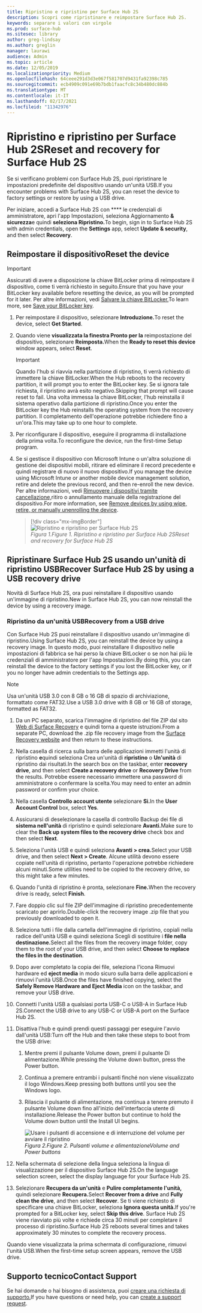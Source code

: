 ```yaml
---
title: Ripristino e ripristino per Surface Hub 2S
description: Scopri come ripristinare e reimpostare Surface Hub 2S.
keywords: separare i valori con virgole
ms.prod: surface-hub
ms.sitesec: library
author: greg-lindsay
ms.author: greglin
manager: laurawi
audience: Admin
ms.topic: article
ms.date: 12/05/2019
ms.localizationpriority: Medium
ms.openlocfilehash: 64ceee291d3d3e067f581707d9431fa92398c785
ms.sourcegitcommit: ecb4909c091e69b7bdb1faacfc8c34b480dc884b
ms.translationtype: MT
ms.contentlocale: it-IT
ms.lasthandoff: 02/17/2021
ms.locfileid: "11342976"
---
```

# <span data-ttu-id="f9747-104">Ripristino e ripristino per Surface Hub 2S</span><span class="sxs-lookup"><span data-stu-id="f9747-104">Reset and recovery for Surface Hub 2S</span></span>

<span data-ttu-id="f9747-105">Se si verificano problemi con Surface Hub 2S, puoi ripristinare le impostazioni predefinite del dispositivo usando un'unità USB.</span><span class="sxs-lookup"><span data-stu-id="f9747-105">If you encounter problems with Surface Hub 2S, you can reset the device to factory settings or restore by using a USB drive.</span></span>

<span data-ttu-id="f9747-106">Per iniziare, accedi a Surface Hub 2S con \*\*\*\* le credenziali di amministratore, apri l'app Impostazioni, seleziona Aggiornamento **& sicurezza**e quindi **seleziona Ripristino.**</span><span class="sxs-lookup"><span data-stu-id="f9747-106">To begin, sign in to Surface Hub 2S with admin credentials, open the **Settings** app, select **Update & security**, and then select **Recovery**.</span></span>

## <span data-ttu-id="f9747-107">Reimpostare il dispositivo</span><span class="sxs-lookup"><span data-stu-id="f9747-107">Reset the device</span></span>

   > [!IMPORTANT]
   > <span data-ttu-id="f9747-108">Assicurati di avere a disposizione la chiave BitLocker prima di reimpostare il dispositivo, come ti verrà richiesto in seguito.</span><span class="sxs-lookup"><span data-stu-id="f9747-108">Ensure that you have your BitLocker key available before resetting the device, as you will be prompted for it later.</span></span> <span data-ttu-id="f9747-109">Per altre informazioni, vedi [Salvare la chiave BitLocker.](save-bitlocker-key-surface-hub.md)</span><span class="sxs-lookup"><span data-stu-id="f9747-109">To learn more, see [Save your BitLocker key](save-bitlocker-key-surface-hub.md).</span></span>

1. <span data-ttu-id="f9747-110">Per reimpostare il dispositivo, selezionare **Introduzione.**</span><span class="sxs-lookup"><span data-stu-id="f9747-110">To reset the device, select **Get Started**.</span></span>

2. <span data-ttu-id="f9747-111">Quando viene **visualizzata la finestra Pronto per la** reimpostazione del dispositivo, selezionare **Reimposta.**</span><span class="sxs-lookup"><span data-stu-id="f9747-111">When the **Ready to reset this device** window appears, select **Reset**.</span></span> 
  
   > [!IMPORTANT]
   > <span data-ttu-id="f9747-112">Quando l'hub si riavvia nella partizione di ripristino, ti verrà richiesto di immettere la chiave BitLocker.</span><span class="sxs-lookup"><span data-stu-id="f9747-112">When the Hub reboots to the recovery partition, it will prompt you to enter the BitLocker key.</span></span> <span data-ttu-id="f9747-113">Se si ignora tale richiesta, il ripristino avrà esito negativo.</span><span class="sxs-lookup"><span data-stu-id="f9747-113">Skipping that prompt will cause reset to fail.</span></span> <span data-ttu-id="f9747-114">Una volta immessa la chiave BitLocker, l'hub reinstalla il sistema operativo dalla partizione di ripristino.</span><span class="sxs-lookup"><span data-stu-id="f9747-114">Once you enter the BitLocker key the Hub reinstalls the operating system from the recovery partition.</span></span> <span data-ttu-id="f9747-115">Il completamento dell'operazione potrebbe richiedere fino a un'ora.</span><span class="sxs-lookup"><span data-stu-id="f9747-115">This may take up to one hour to complete.</span></span>
  
3. <span data-ttu-id="f9747-116">Per riconfigurare il dispositivo, eseguire il programma di installazione della prima volta.</span><span class="sxs-lookup"><span data-stu-id="f9747-116">To reconfigure the device, run the first-time Setup program.</span></span>

4. <span data-ttu-id="f9747-117">Se si gestisce il dispositivo con Microsoft Intune o un'altra soluzione di gestione dei dispositivi mobili, ritirare ed eliminare il record precedente e quindi registrare di nuovo il nuovo dispositivo.</span><span class="sxs-lookup"><span data-stu-id="f9747-117">If you manage the device using Microsoft Intune or another mobile device management solution, retire and delete the previous record, and then re-enroll the new device.</span></span> <span data-ttu-id="f9747-118">Per altre informazioni, vedi [Rimuovere i dispositivi tramite cancellazione,](https://docs.microsoft.com/intune/devices-wipe)ritiro o annullamento manuale della registrazione del dispositivo.</span><span class="sxs-lookup"><span data-stu-id="f9747-118">For more information, see [Remove devices by using wipe, retire, or manually unenrolling the device](https://docs.microsoft.com/intune/devices-wipe).</span></span>

   > [!div class="mx-imgBorder"]
   > ![*Ripristino e ripristino per Surface Hub 2S*](images/sh2-reset.png)
   <br/>*<span data-ttu-id="f9747-120">Figura 1.</span><span class="sxs-lookup"><span data-stu-id="f9747-120">Figure 1.</span></span> <span data-ttu-id="f9747-121">Ripristino e ripristino per Surface Hub 2S</span><span class="sxs-lookup"><span data-stu-id="f9747-121">Reset and recovery for Surface Hub 2S</span></span>* 

## <span data-ttu-id="f9747-122">Ripristinare Surface Hub 2S usando un'unità di ripristino USB</span><span class="sxs-lookup"><span data-stu-id="f9747-122">Recover Surface Hub 2S by using a USB recovery drive</span></span>

<span data-ttu-id="f9747-123">Novità di Surface Hub 2S, ora puoi reinstallare il dispositivo usando un'immagine di ripristino.</span><span class="sxs-lookup"><span data-stu-id="f9747-123">New in Surface Hub 2S, you can now reinstall the device by using a recovery image.</span></span>

### <span data-ttu-id="f9747-124">Ripristino da un'unità USB</span><span class="sxs-lookup"><span data-stu-id="f9747-124">Recovery from a USB drive</span></span>

<span data-ttu-id="f9747-125">Con Surface Hub 2S puoi reinstallare il dispositivo usando un'immagine di ripristino.</span><span class="sxs-lookup"><span data-stu-id="f9747-125">Using Surface Hub 2S, you can reinstall the device by using a recovery image.</span></span> <span data-ttu-id="f9747-126">In questo modo, puoi reinstallare il dispositivo nelle impostazioni di fabbrica se hai perso la chiave BitLocker o se non hai più le credenziali di amministratore per l'app Impostazioni.</span><span class="sxs-lookup"><span data-stu-id="f9747-126">By doing this, you can reinstall the device to the factory settings if you lost the BitLocker key, or if you no longer have admin credentials to the Settings app.</span></span>

>[!NOTE]
><span data-ttu-id="f9747-127">Usa un'unità USB 3.0 con 8 GB o 16 GB di spazio di archiviazione, formattato come FAT32.</span><span class="sxs-lookup"><span data-stu-id="f9747-127">Use a USB 3.0 drive with 8 GB or 16 GB of storage, formatted as FAT32.</span></span>

1. <span data-ttu-id="f9747-128">Da un PC separato, scarica l'immagine di ripristino del file ZIP dal sito [Web di Surface Recovery](https://support.microsoft.com/surfacerecoveryimage?devicetype=surfacehub2s) e quindi torna a queste istruzioni.</span><span class="sxs-lookup"><span data-stu-id="f9747-128">From a separate PC, download the .zip file recovery image from the [Surface Recovery website](https://support.microsoft.com/surfacerecoveryimage?devicetype=surfacehub2s) and then return to these instructions.</span></span> 

1. <span data-ttu-id="f9747-129">Nella casella di ricerca sulla barra delle applicazioni immetti l'unità di ripristino **e**quindi seleziona Crea un'unità di **ripristino** o **Un'unità** di ripristino dai risultati.</span><span class="sxs-lookup"><span data-stu-id="f9747-129">In the search box on the taskbar, enter **recovery drive**, and then select **Create a recovery drive** or **Recovery Drive** from the results.</span></span> <span data-ttu-id="f9747-130">Potrebbe essere necessario immettere una password di amministratore o confermare la scelta.</span><span class="sxs-lookup"><span data-stu-id="f9747-130">You may need to enter an admin password or confirm your choice.</span></span>

1. <span data-ttu-id="f9747-131">Nella casella **Controllo account utente** selezionare **Sì.**</span><span class="sxs-lookup"><span data-stu-id="f9747-131">In the **User Account Control** box, select **Yes**.</span></span>

1. <span data-ttu-id="f9747-132">Assicurarsi di deselezionare la casella di controllo Backup dei file di **sistema nell'unità** di ripristino e quindi selezionare **Avanti.**</span><span class="sxs-lookup"><span data-stu-id="f9747-132">Make sure to clear the **Back up system files to the recovery drive** check box and then select **Next**.</span></span>

1. <span data-ttu-id="f9747-133">Seleziona l'unità USB e quindi seleziona **Avanti > crea.**</span><span class="sxs-lookup"><span data-stu-id="f9747-133">Select your USB drive, and then select **Next > Create**.</span></span>  <span data-ttu-id="f9747-134">Alcune utilità devono essere copiate nell'unità di ripristino, pertanto l'operazione potrebbe richiedere alcuni minuti.</span><span class="sxs-lookup"><span data-stu-id="f9747-134">Some utilities need to be copied to the recovery drive, so this might take a few minutes.</span></span>

1. <span data-ttu-id="f9747-135">Quando l'unità di ripristino è pronta, selezionare **Fine.**</span><span class="sxs-lookup"><span data-stu-id="f9747-135">When the recovery drive is ready, select **Finish**.</span></span>

1. <span data-ttu-id="f9747-136">Fare doppio clic sul file ZIP dell'immagine di ripristino precedentemente scaricato per aprirlo.</span><span class="sxs-lookup"><span data-stu-id="f9747-136">Double-click the recovery image .zip file that you previously downloaded to open it.</span></span>

1. <span data-ttu-id="f9747-137">Seleziona tutti i file dalla cartella dell'immagine di ripristino, copiali nella radice dell'unità USB e quindi seleziona Scegli di sostituire i **file nella destinazione.**</span><span class="sxs-lookup"><span data-stu-id="f9747-137">Select all the files from the recovery image folder, copy them to the root of your USB drive, and then select **Choose to replace the files in the destination**.</span></span>

1. <span data-ttu-id="f9747-138">Dopo aver completato la copia dei file, seleziona l'icona Rimuovi hardware ed **eject media** in modo sicuro sulla barra delle applicazioni e rimuovi l'unità USB.</span><span class="sxs-lookup"><span data-stu-id="f9747-138">Once the files have finished copying, select the **Safely Remove Hardware and Eject Media** icon on the taskbar, and remove your USB drive.</span></span>

1. <span data-ttu-id="f9747-139">Connetti l'unità USB a qualsiasi porta USB-C o USB-A in Surface Hub 2S.</span><span class="sxs-lookup"><span data-stu-id="f9747-139">Connect the USB drive to any USB-C or USB-A port on the Surface Hub 2S.</span></span>

1. <span data-ttu-id="f9747-140">Disattiva l'hub e quindi prendi questi passaggi per eseguire l'avvio dall'unità USB:</span><span class="sxs-lookup"><span data-stu-id="f9747-140">Turn off the Hub and then take these steps to boot from the USB drive:</span></span>

   1. <span data-ttu-id="f9747-141">Mentre premi il pulsante Volume down, premi il pulsante Di alimentazione.</span><span class="sxs-lookup"><span data-stu-id="f9747-141">While pressing the Volume down button, press the Power button.</span></span>
   1. <span data-ttu-id="f9747-142">Continua a premere entrambi i pulsanti finché non viene visualizzato il logo Windows.</span><span class="sxs-lookup"><span data-stu-id="f9747-142">Keep pressing both buttons until you see the Windows logo.</span></span>
   1. <span data-ttu-id="f9747-143">Rilascia il pulsante di alimentazione, ma continua a tenere premuto il pulsante Volume down fino all'inizio dell'interfaccia utente di installazione.</span><span class="sxs-lookup"><span data-stu-id="f9747-143">Release the Power button but continue to hold the Volume down button until the Install UI begins.</span></span>

      ![*Usare i pulsanti di accensione e di interruzione del volume per avviare il ripristino*](images/sh2-keypad.png)
      <br>*<span data-ttu-id="f9747-145">Figura 2.</span><span class="sxs-lookup"><span data-stu-id="f9747-145">Figure 2.</span></span> <span data-ttu-id="f9747-146">Pulsanti volume e alimentazione</span><span class="sxs-lookup"><span data-stu-id="f9747-146">Volume and Power buttons</span></span>*

1. <span data-ttu-id="f9747-147">Nella schermata di selezione della lingua seleziona la lingua di visualizzazione per il dispositivo Surface Hub 2S.</span><span class="sxs-lookup"><span data-stu-id="f9747-147">On the language selection screen, select the display language for your Surface Hub 2S.</span></span>

1. <span data-ttu-id="f9747-148">Selezionare **Recupera da un'unità** e **Pulire completamente l'unità,** quindi selezionare **Recupera.**</span><span class="sxs-lookup"><span data-stu-id="f9747-148">Select **Recover from a drive** and **Fully clean the drive**, and then select **Recover**.</span></span> <span data-ttu-id="f9747-149">Se ti viene richiesto di specificare una chiave BitLocker, seleziona **Ignora questa unità.**</span><span class="sxs-lookup"><span data-stu-id="f9747-149">If you're prompted for a BitLocker key, select **Skip this drive**.</span></span> <span data-ttu-id="f9747-150">Surface Hub 2S viene riavviato più volte e richiede circa 30 minuti per completare il processo di ripristino.</span><span class="sxs-lookup"><span data-stu-id="f9747-150">Surface Hub 2S reboots several times and takes approximately 30 minutes to complete the recovery process.</span></span>

<span data-ttu-id="f9747-151">Quando viene visualizzata la prima schermata di configurazione, rimuovi l'unità USB.</span><span class="sxs-lookup"><span data-stu-id="f9747-151">When the first-time setup screen appears, remove the USB drive.</span></span>

## <span data-ttu-id="f9747-152">Supporto tecnico</span><span class="sxs-lookup"><span data-stu-id="f9747-152">Contact Support</span></span>

<span data-ttu-id="f9747-153">Se hai domande o hai bisogno di assistenza, puoi [creare una richiesta di supporto.](https://support.microsoft.com/supportforbusiness/productselection)</span><span class="sxs-lookup"><span data-stu-id="f9747-153">If you have questions or need help, you can [create a support request](https://support.microsoft.com/supportforbusiness/productselection).</span></span>
